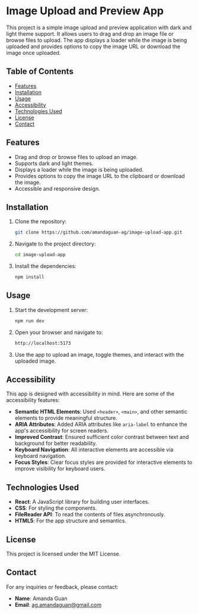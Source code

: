 # Image Upload and Preview App

This project is a simple image upload and preview application with dark and light theme support. It allows users to drag and drop an image file or browse files to upload. The app displays a loader while the image is being uploaded and provides options to copy the image URL or download the image once uploaded.

## Table of Contents

- [Features](#features)
- [Installation](#installation)
- [Usage](#usage)
- [Accessibility](#accessibility)
- [Technologies Used](#technologies-used)
- [License](#license)
- [Contact](#contact)

## Features

- Drag and drop or browse files to upload an image.
- Supports dark and light themes.
- Displays a loader while the image is being uploaded.
- Provides options to copy the image URL to the clipboard or download the image.
- Accessible and responsive design.

## Installation

1. Clone the repository:
   ```sh
   git clone https://github.com/amandaguan-ag/image-upload-app.git
   ```

2. Navigate to the project directory:
   ```sh
   cd image-upload-app
   ```

3. Install the dependencies:
   ```sh
   npm install
   ```

## Usage

1. Start the development server:
   ```sh
   npm run dev
   ```

2. Open your browser and navigate to:
   ```sh
   http://localhost:5173
   ```

3. Use the app to upload an image, toggle themes, and interact with the uploaded image.

## Accessibility

This app is designed with accessibility in mind. Here are some of the accessibility features:

- **Semantic HTML Elements**: Used `<header>`, `<main>`, and other semantic elements to provide meaningful structure.
- **ARIA Attributes**: Added ARIA attributes like `aria-label` to enhance the app's accessibility for screen readers.
- **Improved Contrast**: Ensured sufficient color contrast between text and background for better readability.
- **Keyboard Navigation**: All interactive elements are accessible via keyboard navigation.
- **Focus Styles**: Clear focus styles are provided for interactive elements to improve visibility for keyboard users.

## Technologies Used

- **React**: A JavaScript library for building user interfaces.
- **CSS**: For styling the components.
- **FileReader API**: To read the contents of files asynchronously.
- **HTML5**: For the app structure and semantics.

## License

This project is licensed under the MIT License.

## Contact

For any inquiries or feedback, please contact:

- **Name**: Amanda Guan
- **Email**: ag.amandaguan@gmail.com